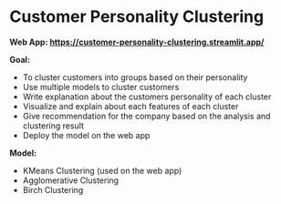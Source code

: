 # Customer Personality Clustering
**Web App: https://customer-personality-clustering.streamlit.app/**

**Goal:**
- To cluster customers into groups based on their personality
- Use multiple models to cluster customers
- Write explanation about the customers personality of each cluster
- Visualize and explain about each features of each cluster
- Give recommendation for the company based on the analysis and clustering result
- Deploy the model on the web app

**Model:**
- KMeans Clustering (used on the web app)
- Agglomerative Clustering
- Birch Clustering